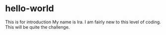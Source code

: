 # hello-world
This is for introduction
My name is Ira. I am fairly new to this level of coding. This will be quite the challenge.
